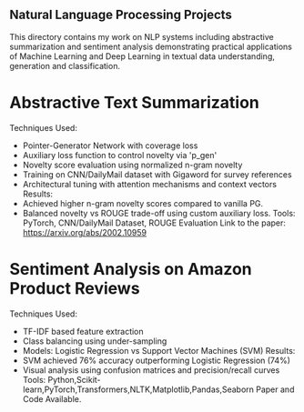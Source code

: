 ## Natural Language Processing Projects ##

This directory contains my work on NLP systems including abstractive summarization and sentiment analysis demonstrating practical applications of Machine Learning and Deep Learning in textual data understanding,
generation and classification.

# Abstractive Text Summarization #

Techniques Used:
  - Pointer-Generator Network with coverage loss
  - Auxiliary loss function to control novelty via 'p_gen'
  - Novelty score evaluation using normalized n-gram novelty
  - Training on CNN/DailyMail dataset with Gigaword for survey references
  - Architectural tuning with attention mechanisms and context vectors
Results:
  - Achieved higher n-gram novelty scores compared to vanilla PG.
  - Balanced novelty vs ROUGE trade-off using custom auxiliary loss.
Tools: PyTorch, CNN/DailyMail Dataset, ROUGE Evaluation
Link to the paper: https://arxiv.org/abs/2002.10959


# Sentiment Analysis on Amazon Product Reviews #

Techniques Used:
  - TF-IDF based feature extraction
  - Class balancing using under-sampling
  - Models: Logistic Regression vs Support Vector Machines (SVM)
Results:
  - SVM achieved 76% accuracy outperforming Logistic Regression (74%)
  - Visual analysis using confusion matrices and precision/recall curves
Tools: Python,Scikit-learn,PyTorch,Transformers,NLTK,Matplotlib,Pandas,Seaborn
Paper and Code Available.
